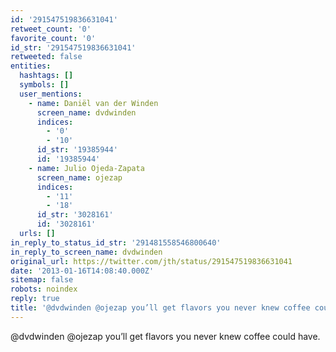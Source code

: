 ```yaml
---
id: '291547519836631041'
retweet_count: '0'
favorite_count: '0'
id_str: '291547519836631041'
retweeted: false
entities:
  hashtags: []
  symbols: []
  user_mentions:
    - name: Daniël van der Winden
      screen_name: dvdwinden
      indices:
        - '0'
        - '10'
      id_str: '19385944'
      id: '19385944'
    - name: Julio Ojeda-Zapata
      screen_name: ojezap
      indices:
        - '11'
        - '18'
      id_str: '3028161'
      id: '3028161'
  urls: []
in_reply_to_status_id_str: '291481558546800640'
in_reply_to_screen_name: dvdwinden
original_url: https://twitter.com/jth/status/291547519836631041
date: '2013-01-16T14:08:40.000Z'
sitemap: false
robots: noindex
reply: true
title: '@dvdwinden @ojezap you’ll get flavors you never knew coffee could have.'
---
```


@dvdwinden @ojezap you’ll get flavors you never knew coffee could have.